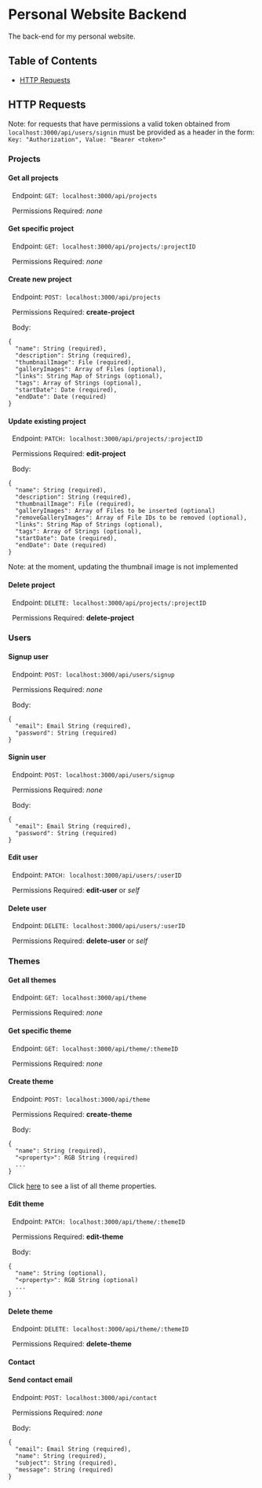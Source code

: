 # Personal Website Backend
The back-end for my personal website.

## Table of Contents
* [HTTP Requests](#http-requests)

## HTTP Requests

Note: for requests that have permissions a valid token obtained from ``` localhost:3000/api/users/signin``` must be provided as a header in the form: ``` Key: "Authorization", Value: "Bearer <token>"```

### Projects

#### Get all projects
&nbsp;&nbsp;Endpoint: ```GET: localhost:3000/api/projects```

&nbsp;&nbsp;Permissions Required: *none*

#### Get specific project
&nbsp;&nbsp;Endpoint: ```GET: localhost:3000/api/projects/:projectID```

&nbsp;&nbsp;Permissions Required: *none*

#### Create new project
&nbsp;&nbsp;Endpoint: ```POST: localhost:3000/api/projects```

&nbsp;&nbsp;Permissions Required: **create-project**

&nbsp;&nbsp;Body: 

```
{
  "name": String (required),
  "description": String (required),
  "thumbnailImage": File (required),
  "galleryImages": Array of Files (optional),
  "links": String Map of Strings (optional),
  "tags": Array of Strings (optional),
  "startDate": Date (required),
  "endDate": Date (required)
}
```

#### Update existing project
&nbsp;&nbsp;Endpoint: ```PATCH: localhost:3000/api/projects/:projectID```

&nbsp;&nbsp;Permissions Required: **edit-project**

&nbsp;&nbsp;Body: 

```
{
  "name": String (required),
  "description": String (required),
  "thumbnailImage": File (required),
  "galleryImages": Array of Files to be inserted (optional)
  "removeGalleryImages": Array of File IDs to be removed (optional),
  "links": String Map of Strings (optional),
  "tags": Array of Strings (optional),
  "startDate": Date (required),
  "endDate": Date (required)
}
```

Note: at the moment, updating the thumbnail image is not implemented

#### Delete project
&nbsp;&nbsp;Endpoint: ```DELETE: localhost:3000/api/projects/:projectID```

&nbsp;&nbsp;Permissions Required: **delete-project**

### Users
#### Signup user
&nbsp;&nbsp;Endpoint: ```POST: localhost:3000/api/users/signup```

&nbsp;&nbsp;Permissions Required: *none*

&nbsp;&nbsp;Body: 

```
{
  "email": Email String (required),
  "password": String (required)
}
```

#### Signin user

&nbsp;&nbsp;Endpoint: ```POST: localhost:3000/api/users/signup```

&nbsp;&nbsp;Permissions Required: *none*

&nbsp;&nbsp;Body: 

```
{
  "email": Email String (required),
  "password": String (required)
}
```

#### Edit user

&nbsp;&nbsp;Endpoint: ```PATCH: localhost:3000/api/users/:userID```

&nbsp;&nbsp;Permissions Required: **edit-user** or *self*

#### Delete user

&nbsp;&nbsp;Endpoint: ```DELETE: localhost:3000/api/users/:userID```

&nbsp;&nbsp;Permissions Required: **delete-user** or *self*


### Themes
#### Get all themes
&nbsp;&nbsp;Endpoint: ```GET: localhost:3000/api/theme```

&nbsp;&nbsp;Permissions Required: *none*

#### Get specific theme
&nbsp;&nbsp;Endpoint: ```GET: localhost:3000/api/theme/:themeID```

&nbsp;&nbsp;Permissions Required: *none*

#### Create theme
&nbsp;&nbsp;Endpoint: ```POST: localhost:3000/api/theme```

&nbsp;&nbsp;Permissions Required: **create-theme**

&nbsp;&nbsp;Body: 

```
{
  "name": String (required),
  "<property>": RGB String (required)
  ...
}
```

Click [here](api/constants/themeItems.js) to see a list of all theme properties.

#### Edit theme
&nbsp;&nbsp;Endpoint: ```PATCH: localhost:3000/api/theme/:themeID```

&nbsp;&nbsp;Permissions Required: **edit-theme**

&nbsp;&nbsp;Body: 

```
{
  "name": String (optional),
  "<property>": RGB String (optional)
  ...
}
```

#### Delete theme

&nbsp;&nbsp;Endpoint: ```DELETE: localhost:3000/api/theme/:themeID```

&nbsp;&nbsp;Permissions Required: **delete-theme**


#### Contact

#### Send contact email
&nbsp;&nbsp;Endpoint: ```POST: localhost:3000/api/contact```

&nbsp;&nbsp;Permissions Required: *none*

&nbsp;&nbsp;Body: 

```
{
  "email": Email String (required),
  "name": String (required),
  "subject": String (required),
  "message": String (required)
}
```
